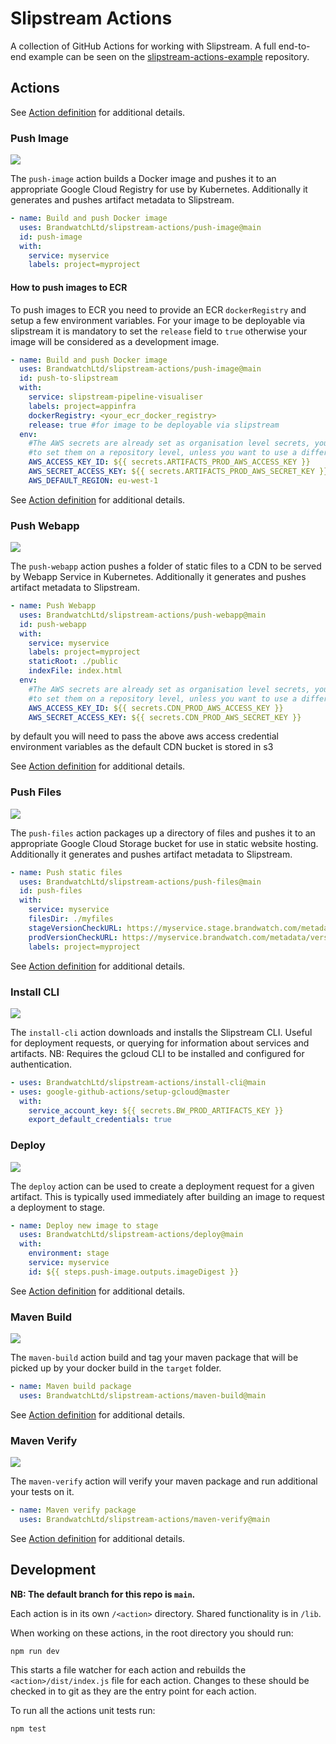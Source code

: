 # Slipstream Actions

A collection of GitHub Actions for working with Slipstream. A full end-to-end example can be seen on the [slipstream-actions-example](https://github.com/BrandwatchLtd/slipstream-actions-example/blob/master/.github/workflows/build.yaml) repository.

## Actions

See [Action definition](install-cli/action.yml) for additional details.

### Push Image

![](https://github.com/BrandwatchLtd/slipstream-actions/workflows/Push%20Image/badge.svg)

The `push-image` action builds a Docker image and pushes it to an appropriate Google Cloud Registry for use by Kubernetes. Additionally it generates and pushes artifact metadata to Slipstream.

```yaml
- name: Build and push Docker image
  uses: BrandwatchLtd/slipstream-actions/push-image@main
  id: push-image
  with:
    service: myservice
    labels: project=myproject
```

#### How to push images to ECR

To push images to ECR you need to provide an ECR `dockerRegistry` and setup a few environment variables. For your image to be deployable via slipstream it is mandatory to set the `release` field to `true` otherwise your image will be considered as a development image.

```yaml
- name: Build and push Docker image
  uses: BrandwatchLtd/slipstream-actions/push-image@main
  id: push-to-slipstream
  with:
    service: slipstream-pipeline-visualiser
    labels: project=appinfra
    dockerRegistry: <your_ecr_docker_registry>
    release: true #for image to be deployable via slipstream
  env:
    #The AWS secrets are already set as organisation level secrets, you don't need
    #to set them on a repository level, unless you want to use a different account
    AWS_ACCESS_KEY_ID: ${{ secrets.ARTIFACTS_PROD_AWS_ACCESS_KEY }}
    AWS_SECRET_ACCESS_KEY: ${{ secrets.ARTIFACTS_PROD_AWS_SECRET_KEY }}
    AWS_DEFAULT_REGION: eu-west-1
```

See [Action definition](push-image/action.yml) for additional details.


### Push Webapp

![](https://github.com/BrandwatchLtd/slipstream-actions/workflows/Push%Webapp/badge.svg)

The `push-webapp` action pushes a folder of static files to a CDN to be served by Webapp Service in Kubernetes. Additionally it generates and pushes artifact metadata to Slipstream.

```yaml
- name: Push Webapp
  uses: BrandwatchLtd/slipstream-actions/push-webapp@main
  id: push-webapp
  with:
    service: myservice
    labels: project=myproject
    staticRoot: ./public
    indexFile: index.html
  env:
    #The AWS secrets are already set as organisation level secrets, you don't need
    #to set them on a repository level, unless you want to use a different account
    AWS_ACCESS_KEY_ID: ${{ secrets.CDN_PROD_AWS_ACCESS_KEY }}
    AWS_SECRET_ACCESS_KEY: ${{ secrets.CDN_PROD_AWS_SECRET_KEY }}
```

by default you will need to pass the above aws access credential environment variables as the default CDN bucket is stored in s3

See [Action definition](push-webapp/action.yml) for additional details.

### Push Files

![](https://github.com/BrandwatchLtd/slipstream-actions/workflows/Push%20Files/badge.svg)

The `push-files` action packages up a directory of files and pushes it to an appropriate Google Cloud Storage bucket for use in static website hosting. Additionally it generates and pushes artifact metadata to Slipstream.

```yaml
- name: Push static files
  uses: BrandwatchLtd/slipstream-actions/push-files@main
  id: push-files
  with:
    service: myservice
    filesDir: ./myfiles
    stageVersionCheckURL: https://myservice.stage.brandwatch.com/metadata/version
    prodVersionCheckURL: https://myservice.brandwatch.com/metadata/version
    labels: project=myproject
```

See [Action definition](push-files/action.yml) for additional details.

### Install CLI

![](https://github.com/BrandwatchLtd/slipstream-actions/workflows/Install%20CLI/badge.svg)

The `install-cli` action downloads and installs the Slipstream CLI. Useful for deployment requests, or querying for information about services and artifacts. NB: Requires the gcloud CLI to be installed and configured for authentication.

```yaml
- uses: BrandwatchLtd/slipstream-actions/install-cli@main
- uses: google-github-actions/setup-gcloud@master
  with:
    service_account_key: ${{ secrets.BW_PROD_ARTIFACTS_KEY }}
    export_default_credentials: true
```

### Deploy

![](https://github.com/BrandwatchLtd/slipstream-actions/workflows/Deploy/badge.svg)

The `deploy` action can be used to create a deployment request for a given artifact. This is typically used immediately after building an image to request a deployment to stage.

```yaml
- name: Deploy new image to stage
  uses: BrandwatchLtd/slipstream-actions/deploy@main
  with:
    environment: stage
    service: myservice
    id: ${{ steps.push-image.outputs.imageDigest }}
```

See [Action definition](deploy/action.yml) for additional details.

### Maven Build

![](https://github.com/BrandwatchLtd/slipstream-actions/workflows/Maven%20Build/badge.svg)

The `maven-build` action build and tag your maven package that will be picked up by your docker build in the `target` folder.

```yaml
- name: Maven build package
  uses: BrandwatchLtd/slipstream-actions/maven-build@main
```

See [Action definition](maven-build/action.yml) for additional details.

### Maven Verify

![](https://github.com/BrandwatchLtd/slipstream-actions/workflows/Maven%20Verify/badge.svg)

The `maven-verify` action will verify your maven package and run additional your tests on it.

```yaml
- name: Maven verify package
  uses: BrandwatchLtd/slipstream-actions/maven-verify@main
```

See [Action definition](maven-verify/action.yml) for additional details.

## Development

__NB: The default branch for this repo is `main`.__

Each action is in its own `/<action>` directory. Shared functionality is in `/lib`.

When working on these actions, in the root directory you should run:

```
npm run dev
```

This starts a file watcher for each action and rebuilds the `<action>/dist/index.js` file for each action. Changes to these should be checked in to git as they are the entry point for each action.

To run all the actions unit tests run:

```
npm test
```
